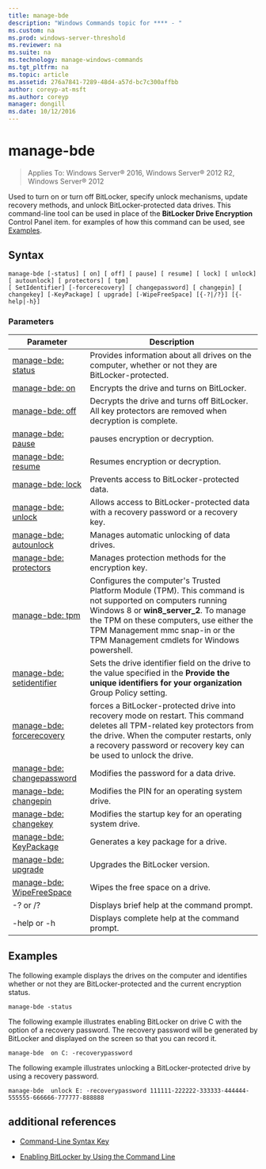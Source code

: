 ```yaml
---
title: manage-bde
description: "Windows Commands topic for **** - "
ms.custom: na
ms.prod: windows-server-threshold
ms.reviewer: na
ms.suite: na
ms.technology: manage-windows-commands
ms.tgt_pltfrm: na
ms.topic: article
ms.assetid: 276a7841-7289-48d4-a57d-bc7c300affbb
author: coreyp-at-msft
ms.author: coreyp
manager: dongill
ms.date: 10/12/2016
---
```

# manage-bde

>Applies To: Windows Server&reg; 2016, Windows Server&reg; 2012 R2, Windows Server&reg; 2012

Used to turn on or turn off BitLocker, specify unlock mechanisms, update recovery methods, and unlock BitLocker-protected data drives. This command-line tool can be used in place of the **BitLocker Drive Encryption** Control Panel item. for examples of how this command can be used, see [Examples](#BKMK_Examples).  
  
## Syntax  
  
```  
manage-bde [-status] [ on] [ off] [ pause] [ resume] [ lock] [ unlock] [ autounlock] [ protectors] [ tpm]   
[ SetIdentifier] [-forcerecovery] [ changepassword] [ changepin] [ changekey] [-KeyPackage] [ upgrade] [-WipeFreeSpace] [{-?|/?}] [{-help|-h}]  
```  
  
### Parameters  
  
|Parameter|Description|  
|-------|--------|  
|[manage-bde: status](manage-bde-status.md)|Provides information about all drives on the computer, whether or not they are BitLocker-protected.|  
|[manage-bde: on](manage-bde-on.md)|Encrypts the drive and turns on BitLocker.|  
|[manage-bde: off](manage-bde-off.md)|Decrypts the drive and turns off BitLocker. All key protectors are removed when decryption is complete.|  
|[manage-bde: pause](manage-bde-pause.md)|pauses encryption or decryption.|  
|[manage-bde: resume](manage-bde-resume.md)|Resumes encryption or decryption.|  
|[manage-bde: lock](manage-bde-lock.md)|Prevents access to BitLocker-protected data.|  
|[manage-bde: unlock](manage-bde-unlock.md)|Allows access to BitLocker-protected data with a recovery password or a recovery key.|  
|[manage-bde: autounlock](manage-bde-autounlock.md)|Manages automatic unlocking of data drives.|  
|[manage-bde: protectors](manage-bde-protectors.md)|Manages protection methods for the encryption key.|  
|[manage-bde: tpm](manage-bde-tpm.md)|Configures the computer's Trusted Platform Module (TPM). This command is not supported on computers running Windows 8 or **win8_server_2**. To manage the TPM on these computers, use either the TPM Management mmc snap-in or the TPM Management cmdlets for Windows powershell.|  
|[manage-bde: setidentifier](manage-bde-setidentifier.md)|Sets the drive identifier field on the drive to the value specified in the **Provide the unique identifiers for your organization** Group Policy setting.|  
|[manage-bde: forcerecovery](manage-bde-forcerecovery.md)|forces a BitLocker-protected drive into recovery mode on restart. This command deletes all TPM-related key protectors from the drive. When the computer restarts, only a recovery password or recovery key can be used to unlock the drive.|  
|[manage-bde: changepassword](manage-bde-changepassword.md)|Modifies the password for a data drive.|  
|[manage-bde: changepin](manage-bde-changepin.md)|Modifies the PIN for an operating system drive.|  
|[manage-bde: changekey](manage-bde-changekey.md)|Modifies the startup key for an operating system drive.|  
|[manage-bde: KeyPackage](manage-bde-keypackage.md)|Generates a key package for a drive.|  
|[manage-bde: upgrade](manage-bde-upgrade.md)|Upgrades the BitLocker version.|  
|[manage-bde: WipeFreeSpace](manage-bde-wipefreespace.md)|Wipes the free space on a drive.|  
|-? or /?|Displays brief help at the command prompt.|  
|-help or -h|Displays complete help at the command prompt.|  
  
## <a name="BKMK_Examples"></a>Examples  
The following example displays the drives on the computer and identifies whether or not they are BitLocker-protected and the current encryption status.  
  
```  
manage-bde -status  
```  
  
The following example illustrates enabling BitLocker on drive C with the option of a recovery password. The recovery password will be generated by BitLocker and displayed on the screen so that you can record it.  
  
```  
manage-bde  on C: -recoverypassword  
```  
  
The following example illustrates unlocking a BitLocker-protected drive by using a recovery password.  
  
```  
manage-bde  unlock E: -recoverypassword 111111-222222-333333-444444-555555-666666-777777-888888  
```  
  
## additional references  
  
-   [Command-Line Syntax Key](command-line-syntax-key.md)  
  
-   [Enabling BitLocker by Using the Command Line](https://technet.microsoft.com/library/dd894351(v=ws.10).aspx)   
  

